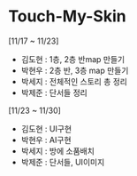 # Touch-My-Skin
[11/17 ~ 11/23]
- 김도현 : 1층, 2층 반map 만들기
- 박현우 : 2층 반, 3층 map 만들기
- 박세지 : 전체적인 스토리 총 정리
- 박제준 : 단서들 정리

[11/23 ~ 11/30]
- 김도현 : UI구현
- 박현우 : AI구현
- 박세지 : 방에 소품배치
- 박제준 : 단서들, UI이미지
